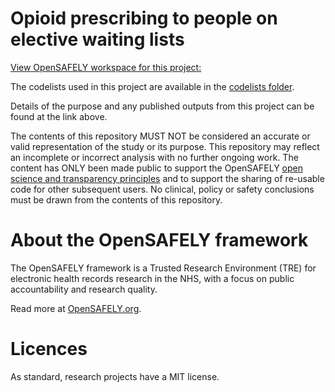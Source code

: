 # Opioid prescribing to people on elective waiting lists

[View OpenSAFELY workspace for this project:](https://jobs.opensafely.org/repo/https%253A%252F%252Fgithub.com%252Fopensafely%252Fwaiting-list)

The codelists used in this project are available in the [codelists folder](https://github.com/opensafely/waiting-list/tree/main/codelists). 

Details of the purpose and any published outputs from this project can be found at the link above.

The contents of this repository MUST NOT be considered an accurate or valid representation of the study or its purpose. 
This repository may reflect an incomplete or incorrect analysis with no further ongoing work.
The content has ONLY been made public to support the OpenSAFELY [open science and transparency principles](https://www.opensafely.org/about/#contributing-to-best-practice-around-open-science) and to support the sharing of re-usable code for other subsequent users.
No clinical, policy or safety conclusions must be drawn from the contents of this repository.

# About the OpenSAFELY framework

The OpenSAFELY framework is a Trusted Research Environment (TRE) for electronic
health records research in the NHS, with a focus on public accountability and
research quality.

Read more at [OpenSAFELY.org](https://opensafely.org).

# Licences
As standard, research projects have a MIT license. 
